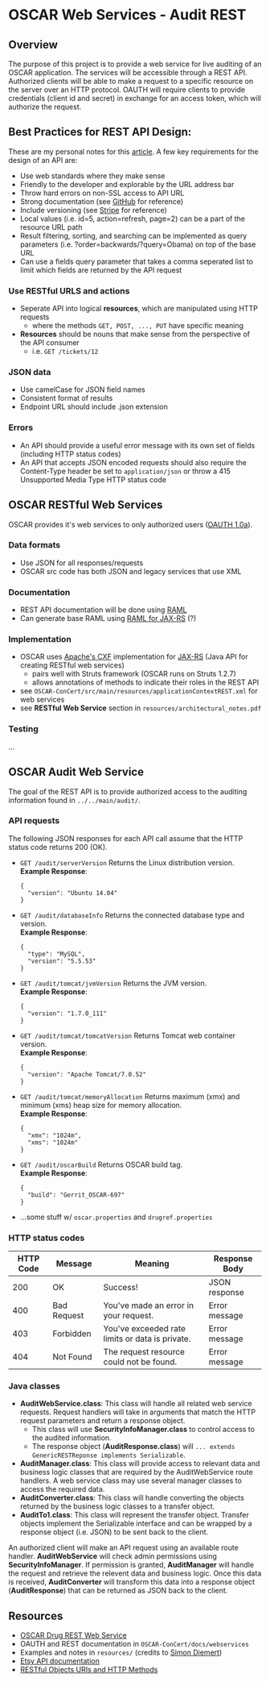 # OSCAR Web Services - Audit REST
## Overview
The purpose of this project is to provide a web service for live auditing of an OSCAR application. The services will be accessible through a REST API. Authorized clients will be able to make a request to a specific resource on the server over an HTTP protocol. OAUTH will require clients to provide credentials (client id and secret) in exchange for an access token, which will authorize the request.

## Best Practices for REST API Design:
These are my personal notes for this [article](http://vinaysahni.com/best-practices-for-a-pragmatic-restful-api). A few key requirements for the design of an API are:
+ Use web standards where they make sense
+ Friendly to the developer and explorable by the URL address bar
+ Throw hard errors on non-SSL access to API URL
+ Strong documentation (see [GitHub](https://developer.github.com/v3/) for reference)
+ Include versioning (see [Stripe](https://stripe.com/docs/api#versioning) for reference)
+ Local values (i.e. id=5, action=refresh, page=2) can be a part of the resource URL path
+ Result filtering, sorting, and searching can be implemented as query parameters (i.e. ?order=backwards/?query=Obama)
on top of the base URL
+ Can use a fields query parameter that takes a comma seperated list to limit which fields are returned by the API request

### Use RESTful URLS and actions
+ Seperate API into logical **resources**, which are manipulated using HTTP requests 
    - where the methods ```GET, POST, ..., PUT``` have specific meaning
+ **Resources** should be nouns that make sense from the perspective of the API consumer 
    - i.e. ```GET /tickets/12```

### JSON data
+ Use camelCase for JSON field names
+ Consistent format of results
+ Endpoint URL should include .json extension

### Errors
+ An API should provide a useful error message with its own set of fields (including HTTP status codes)
+ An API that accepts JSON encoded requests should also require the Content-Type header be set to ```application/json``` or throw a 415 Unsupported Media Type HTTP status code

## OSCAR RESTful Web Services
OSCAR provides it's web services to only authorized users ([OAUTH 1.0a](https://oauth.net/core/1.0a/)).

### Data formats
+ Use JSON for all responses/requests
+ OSCAR src code has both JSON and legacy services that use XML

### Documentation
+ REST API documentation will be done using [RAML](http://raml.org)
+ Can generate base RAML using [RAML for JAX-RS](https://github.com/mulesoft-labs/raml-for-jax-rs) (?)

### Implementation
+ OSCAR uses [Apache's CXF](https://en.wikipedia.org/wiki/Apache_CXF) implementation for [JAX-RS](https://en.wikipedia.org/wiki/Java_API_for_XML_Web_Services) (Java API for creating RESTful web services)
    - pairs well with Struts framework (OSCAR runs on Struts 1.2.7)
    - allows annotations of methods to indicate their roles in the REST API
+ see ```OSCAR-ConCert/src/main/resources/applicationContextREST.xml``` for web services
+ see **RESTful Web Service** section in ```resources/architectural_notes.pdf```

### Testing
...

## OSCAR Audit Web Service
The goal of the REST API is to provide authorized access to the auditing information found in ```../../main/audit/```.

### API requests
The following JSON responses for each API call assume that the HTTP status code returns 200 (OK).
+ ```GET /audit/serverVersion``` Returns the Linux distribution version.
  **Example Response**:
  ```
  {
    "version": "Ubuntu 14.04"
  }
  ```
+ ```GET /audit/databaseInfo``` Returns the connected database type and version.  
  **Example Response**:
  ```
  {
    "type": "MySQL",
    "version": "5.5.53"
  }
  ```
+ ```GET /audit/tomcat/jvmVersion``` Returns the JVM version.  
  **Example Response**:
  ```
  {
    "version": "1.7.0_111"
  }
  ```
+ ```GET /audit/tomcat/tomcatVersion``` Returns Tomcat web container version.  
  **Example Response**:
  ```
  {
    "version": "Apache Tomcat/7.0.52"
  }
  ```
+ ```GET /audit/tomcat/memoryAllocation``` Returns maximum (xmx) and minimum (xms) heap size for memory allocation.  
  **Example Response**:
  ```
  {
    "xmx": "1024m",
    "xms": "1024m"
  }
  ```
+ ```GET /audit/oscarBuild``` Returns OSCAR build tag.  
  **Example Response**:
  ```
  {
    "build": "Gerrit_OSCAR-697"
  }
  ```
+ ...some stuff w/ ```oscar.properties``` and ```drugref.properties```

### HTTP status codes
| HTTP Code | Message            | Meaning                                         | Response Body                         |
| --------- | ------------------ | ----------------------------------------------- | ------------------------------------- |
| 200       | OK                 | Success!                                        | JSON response                         |
| 400       | Bad Request        | You've made an error in your request.           | Error message                         |
| 403       | Forbidden          | You've exceeded rate limits or data is private. | Error message                         |
| 404       | Not Found          | The request resource could not be found.        | Error message                         |

### Java classes
+ **AuditWebService.class**: This class will handle all related web service requests. Request handlers will take in arguments that match the HTTP request parameters and return a response object.
    - This class will use **SecurityInfoManager.class** to control access to the audited information.
    - The response object (**AuditResponse.class**) will ```... extends GenericRESTReponse implements Serializable```.
+ **AuditManager.class**: This class will provide access to relevant data and business logic classes that are required by the AuditWebService route handlers. A web service class may use several manager classes to access the required data.
+ **AuditConverter.class**: This class will handle converting the objects returned by the business logic classes to a transfer object.
+ **AuditTo1.class**: This class will represent the transfer object. Transfer objects implement the Serializable interface and can be wrapped by a response object (i.e. JSON) to be sent back to the client.

An authorized client will make an API request using an available route handler. **AuditWebService** will check admin permissions using **SecurityInfoManager**. If permission is granted, **AuditManager** will handle the request and retrieve the relevent data and business logic. Once this data is received, **AuditConverter** will transform this data into a response object (**AuditResponse**) that can be returned as JSON back to the client.

## Resources
+ [OSCAR Drug REST Web Service](https://github.com/williamgrosset/OSCAR-ConCert/commit/4964b70cf4963b44cc3d2feba17d5e9b7df159a5)
+ OAUTH and REST documentation in ```OSCAR-ConCert/docs/webservices```
+ Examples and notes in ```resources/``` (credits to [Simon Diemert](https://github.com/sdiemert))
+ [Etsy API documentation](https://etsy.com/developers/documentation/getting_started/api_basics)
+ [RESTful Objects URIs and HTTP Methods](https://youtube.com/watch?v=grXnAMIQ_1Q)
